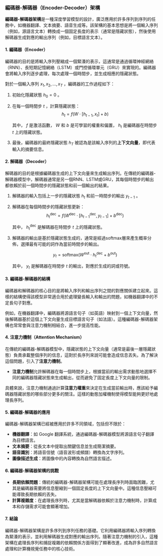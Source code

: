 ### 編碼器-解碼器（Encoder-Decoder）架構

**編碼器-解碼器架構**是一種深度學習模型的設計，廣泛應用於許多序列到序列的任務中，如機器翻譯、文本摘要、語音生成等。該架構的基本思想是將一個輸入序列（例如，源語言文本）轉換成一個固定長度的表示（通常是隱藏狀態），然後使用解碼器生成對應的輸出序列（例如，目標語言文本）。

#### 1. 編碼器（Encoder）

編碼器的目的是將輸入序列壓縮成一個緊湊的表示，這通常是通過循環神經網絡（RNN）、長短期記憶網絡（LSTM）或門控循環單元（GRU）來實現的。編碼器會將輸入序列逐步處理，每次處理一個時間步，並生成相應的隱藏狀態。

對於一個輸入序列  $`x_1, x_2, \dots, x_T`$ ，編碼器的工作過程如下：

1. 初始化隱藏狀態  $`h_0 = 0`$ 。
2. 在每一個時間步  $`t`$ ，計算隱藏狀態：
   $$h_t = f(W \cdot [h_{t-1}, x_t] + b)$$

   其中， $`f`$  是激活函數， $`W`$  和  $`b`$  是可學習的權重和偏置， $`h_t`$  是編碼器在時間步  $`t`$  上的隱藏狀態。

3. 最後，編碼器的最終隱藏狀態  $`h_T`$  被認為是該輸入序列的**上下文向量**，即代表輸入的摘要信息。

#### 2. 解碼器（Decoder）

解碼器的目的是根據編碼器生成的上下文向量來生成輸出序列。在傳統的編碼器-解碼器模型中，解碼器通常是另一個RNN、LSTM或GRU，其每個時間步的輸出都依賴於前一個時間步的隱藏狀態和前一個輸出的結果。

1. 解碼器的輸入包括上一步的隱藏狀態  $`h_t`$  和前一時間步的輸出  $`y_{t-1}`$ 。
2. 解碼器在每個時間步的隱藏狀態更新：
   $$h_t^{\text{dec}} = f(W^{\text{dec}} \cdot [h_{t-1}^{\text{dec}}, y_{t-1}] + b^{\text{dec}})$$

   其中， $`h_t^{\text{dec}}`$  是解碼器在時間步  $`t`$  上的隱藏狀態。

3. 解碼器的輸出是基於隱藏狀態生成的，通常是經過softmax層來產生概率分佈，選擇最有可能的詞作為當前時間步的輸出。

   $$y_t = \text{softmax}(W^{\text{out}} \cdot h_t^{\text{dec}} + b^{\text{out}})$$

   其中， $`y_t`$  是解碼器在時間步  $`t`$  的輸出，對應於生成的詞或符號。

#### 3. 編碼器-解碼器的結構

編碼器和解碼器的核心目的是將輸入序列和輸出序列之間的對應關係建立起來。這樣的結構使得該模型非常適合用於處理變長輸入和輸出的問題，如機器翻譯中的不定長句子對應。

例如，在機器翻譯中，編碼器將源語言句子（如英語）映射到一個上下文向量，然後解碼器基於這個上下文向量生成目標語言句子（如法語）。這種編碼器-解碼器架構也常常會與注意力機制相結合，進一步提高性能。

#### 4. 注意力機制（Attention Mechanism）

在傳統的編碼器-解碼器模型中，隱藏狀態的上下文向量（通常是最後一層隱藏狀態）負責承載整個序列的信息，這對於長序列來說可能會造成信息丟失。為了解決這個問題，引入了**注意力機制**。

- **注意力機制**允許解碼器在每一個時間步上，根據當前的輸出需求動態地選擇不同的編碼器隱藏狀態來生成輸出，從而避免了固定長度上下文向量的限制。

具體來說，注意力機制通過計算**注意力權重**來決定在生成當前輸出時，應該給予編碼器隱藏狀態的哪些部分更多的關注。這樣的動態加權機制使得模型能夠更好地處理長序列。

#### 5. 編碼器-解碼器的應用

編碼器-解碼器架構已經被應用於許多不同領域，包括但不限於：

- **機器翻譯**：如 Google 翻譯系統，通過編碼器-解碼器模型將源語言句子翻譯為目標語言。
- **文本摘要**：從長文本中提取出關鍵信息並生成簡潔摘要。
- **語音識別**：將語音信號（語音波形或頻譜）轉換為文字序列。
- **圖像描述生成**：將圖像中的內容轉換為自然語言描述。

#### 6. 編碼器-解碼器架構的挑戰

- **長期依賴問題**：傳統的編碼器-解碼器架構可能在處理長序列時面臨困難，尤其是編碼器需要將信息壓縮到一個固定長度的上下文向量中。這種信息壓縮可能導致長期依賴的丟失。
- **計算複雜度**：在處理長序列時，尤其是當解碼器依賴於注意力機制時，計算成本和存儲需求可能會顯著增加。

#### 7. 結論

編碼器-解碼器架構是許多序列到序列任務的基礎。它利用編碼器將輸入序列轉換為緊湊的表示，並利用解碼器生成對應的輸出序列。隨著注意力機制的引入，這種架構在處理長序列和捕捉複雜的依賴關係方面得到了顯著改進，成為許多自然語言處理和計算機視覺任務中的核心技術。
